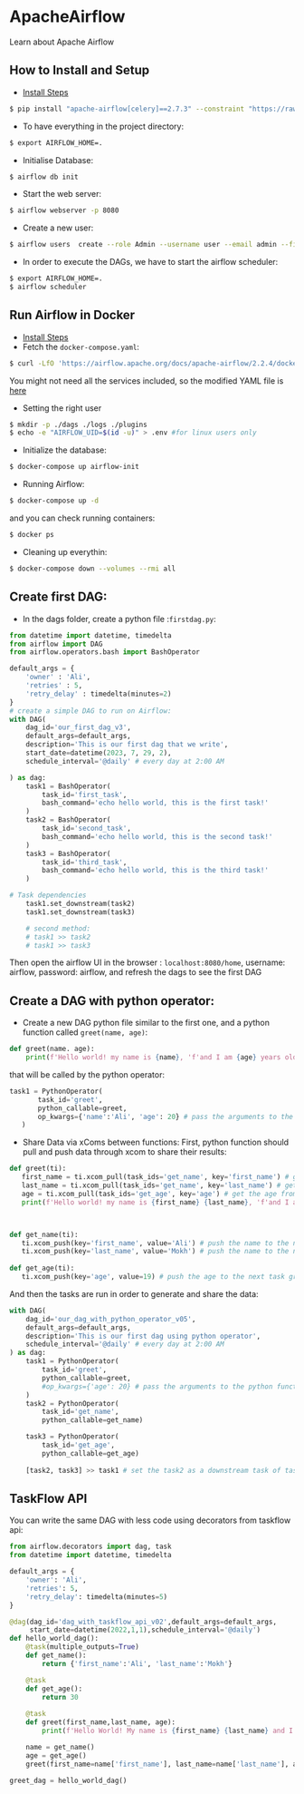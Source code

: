 # ApacheAirflow
Learn about Apache Airflow


## How to Install and Setup
* [Install Steps](https://airflow.apache.org/docs/apache-airflow/stable/installation/installing-from-pypi.html)
```bash
$ pip install "apache-airflow[celery]==2.7.3" --constraint "https://raw.githubusercontent.com/apache/airflow/constraints-2.7.3/constraints-3.8.txt"
```
* To have everything in the project directory:
```bash
$ export AIRFLOW_HOME=.
```
* Initialise Database:
```bash
$ airflow db init
```
* Start the web server:
```bash
$ airflow webserver -p 8080
```
* Create a new user:
```bash
$ airflow users  create --role Admin --username user --email admin --firstname admin --lastname admin --password password
```
* In order to execute the DAGs, we have to start the airflow scheduler:
```bash
$ export AIRFLOW_HOME=.
$ airflow scheduler
```



## Run Airflow in Docker
* [Install Steps](https://airflow.apache.org/docs/apache-airflow/2.2.4/start/docker.html)
* Fetch the `docker-compose.yaml`:
```bash
$ curl -LfO 'https://airflow.apache.org/docs/apache-airflow/2.2.4/docker-compose.yaml'
```
You might not need all the services included, so the modified YAML file is [here](https://github.com/Amokh2018/ApacheAirflow/blob/main/docker-compose.yaml)
* Setting the right user
```bash
$ mkdir -p ./dags ./logs ./plugins
$ echo -e "AIRFLOW_UID=$(id -u)" > .env #for linux users only
```

* Initialize the database:
```bash
$ docker-compose up airflow-init
```

* Running Airflow:
```bash
$ docker-compose up -d
```
and you can check running containers:

```bash
$ docker ps
```
* Cleaning up everythin:
```bash
$ docker-compose down --volumes --rmi all
```

## Create first DAG:
* In the dags folder, create a python file :`firstdag.py`:
```python
from datetime import datetime, timedelta
from airflow import DAG
from airflow.operators.bash import BashOperator

default_args = {
    'owner' : 'Ali',
    'retries' : 5,
    'retry_delay' : timedelta(minutes=2)
}
# create a simple DAG to run on Airflow:
with DAG(
    dag_id='our_first_dag_v3',
    default_args=default_args,
    description='This is our first dag that we write',
    start_date=datetime(2023, 7, 29, 2),
    schedule_interval='@daily' # every day at 2:00 AM

) as dag:
    task1 = BashOperator(
        task_id='first_task',
        bash_command='echo hello world, this is the first task!'
    )
    task2 = BashOperator(
        task_id='second_task',
        bash_command='echo hello world, this is the second task!'
    )
    task3 = BashOperator(
        task_id='third_task',
        bash_command='echo hello world, this is the third task!'
    )

# Task dependencies
    task1.set_downstream(task2)
    task1.set_downstream(task3)

    # second method:
    # task1 >> task2
    # task1 >> task3    
```
Then open the airflow UI in the browser : `localhost:8080/home`, username: airflow, password: airflow, and refresh the dags to see the first DAG

## Create a DAG with python operator:
* Create a new DAG python file similar to the first one, and a python function called `greet(name, age)`: 
```python
def greet(name. age):
    print(f'Hello world! my name is {name}, 'f'and I am {age} years old.')
```
 that will be called by the python operator:
 ```python
task1 = PythonOperator(
        task_id='greet',
        python_callable=greet,
        op_kwargs={'name':'Ali', 'age': 20} # pass the arguments to the python function greet()
    )
```

* Share Data via xComs between functions:
First, python function should pull and push data through xcom to share their results:
 ```python
def greet(ti):
    first_name = ti.xcom_pull(task_ids='get_name', key='first_name') # get the name from the previous task get_name()
    last_name = ti.xcom_pull(task_ids='get_name', key='last_name') # get the name from the previous task get_name()
    age = ti.xcom_pull(task_ids='get_age', key='age') # get the age from the previous task get_age()
    print(f'Hello world! my name is {first_name} {last_name}, 'f'and I am {age} years old.')



def get_name(ti):
    ti.xcom_push(key='first_name', value='Ali') # push the name to the next task greet()
    ti.xcom_push(key='last_name', value='Mokh') # push the name to the next task greet()
    
def get_age(ti):
    ti.xcom_push(key='age', value=19) # push the age to the next task greet()
```  
And then the tasks are run in order to generate and share the data:
```python
with DAG(
    dag_id='our_dag_with_python_operator_v05',
    default_args=default_args,
    description='This is our first dag using python operator',
    schedule_interval='@daily' # every day at 2:00 AM
) as dag:
    task1 = PythonOperator(
        task_id='greet',
        python_callable=greet,
        #op_kwargs={'age': 20} # pass the arguments to the python function greet()
    )
    task2 = PythonOperator(
        task_id='get_name',
        python_callable=get_name)

    task3 = PythonOperator(
        task_id='get_age',
        python_callable=get_age)
    
    [task2, task3] >> task1 # set the task2 as a downstream task of task1
```
## TaskFlow API
You can write the same DAG with less code using decorators from taskflow api:
```python
from airflow.decorators import dag, task
from datetime import datetime, timedelta

default_args = {
    'owner': 'Ali',
    'retries': 5,
    'retry_delay': timedelta(minutes=5)
}

@dag(dag_id='dag_with_taskflow_api_v02',default_args=default_args,
     start_date=datetime(2022,1,1),schedule_interval='@daily')
def hello_world_dag():
    @task(multiple_outputs=True)
    def get_name():
        return {'first_name':'Ali', 'last_name':'Mokh'}

    @task
    def get_age():
        return 30
    
    @task
    def greet(first_name,last_name, age):
        print(f'Hello World! My name is {first_name} {last_name} and I am {age} years old')

    name = get_name()
    age = get_age()
    greet(first_name=name['first_name'], last_name=name['last_name'], age=age)
    
greet_dag = hello_world_dag()    
```
    